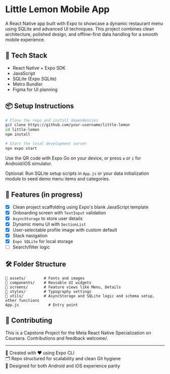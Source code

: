 # Little Lemon Mobile App

A React Native app built with Expo to showcase a dynamic restaurant menu using SQLite and advanced UI techniques. This project combines clean architecture, polished design, and offline-first data handling for a smooth mobile experience.

## 🚀 Tech Stack

- React Native + Expo SDK  
- JavaScript
- SQLite (Expo SQLite)  
- Metro Bundler  
- Figma for UI planning  

## 📦 Setup Instructions

```bash
# Clone the repo and install dependencies
git clone https://github.com/your-username/little-lemon
cd little-lemon
npm install

# Start the local development server
npx expo start
```

Use the QR code with Expo Go on your device, or press `a` or `i` for Android/iOS simulator.

Optional: Run SQLite setup scripts in `App.js` or your data initialization module to seed demo menu items and categories.

## 🎨 Features (in progress)

- [x] Clean project scaffolding using Expo's blank JavaScript template  
- [x] Onboarding screen with `TextInput` validation
- [x] `AsyncStorage` to store user details
- [x] Dynamic menu UI with `SectionList`
- [x] User-selectable profile image with custom default
- [x] Stack navigation
- [x] `Expo SQLite` for local storage  
- [ ] Search/filter logic  

## 🛠 Folder Structure

```
📁 assets/        # Fonts and images  
📁 components/    # Reusable UI widgets  
📁 screens/       # Feature views like Menu, Details  
📁 styles/        # Typography settings
📁 utils/         # AsyncStorage and SQLite logic and schema setup, other functions 
App.js             # Entry point  
```

## 🤝 Contributing

This is a Capstone Project for the Meta React Native Specialization on Coursera. Contributions and feedback welcome/.

---

🔗 Created with ❤️ using Expo CLI  
🗂 Repo structured for scalability and clean Git hygiene  
📱 Designed for both Android and iOS experience parity

